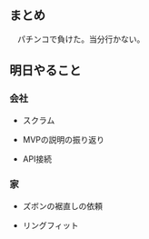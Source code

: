 ## まとめ

　パチンコで負けた。当分行かない。


## 明日やること

### 会社

* スクラム

* MVPの説明の振り返り

* API接続

### 家

* ズボンの裾直しの依頼

* リングフィット

